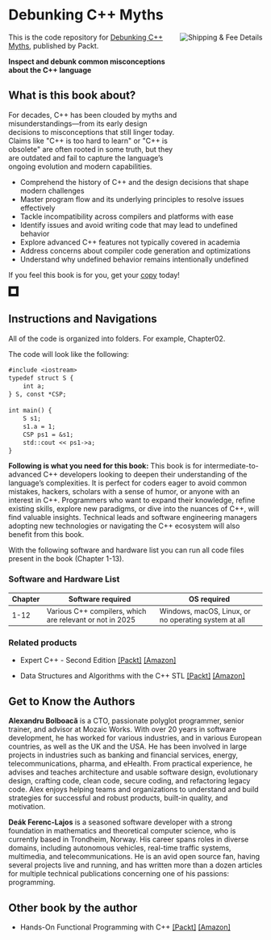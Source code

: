 # Debunking C++ Myths

<a href="https://www.packtpub.com/en-in/product/debunking-c-myths-9781835884799"><img src="https://content.packt.com/_/image/original/B22235/cover_image.jpg" alt="Shipping & Fee Details" height="256px" align="right"></a>

This is the code repository for [Debunking C++ Myths](https://www.packtpub.com/en-in/product/debunking-c-myths-9781835884799), published by Packt.

**Inspect and debunk common misconceptions about the C++ language**

## What is this book about?
For decades, C++ has been clouded by myths and misunderstandings—from its early design decisions to misconceptions that still linger today. Claims like "C++ is too hard to learn" or "C++ is obsolete" are often rooted in some truth, but they are outdated and fail to capture the language’s ongoing evolution and modern capabilities.

* Comprehend the history of C++ and the design decisions that shape modern challenges
* Master program flow and its underlying principles to resolve issues effectively
* Tackle incompatibility across compilers and platforms with ease
* Identify issues and avoid writing code that may lead to undefined behavior
* Explore advanced C++ features not typically covered in academia
* Address concerns about compiler code generation and optimizations
* Understand why undefined behavior remains intentionally undefined

If you feel this book is for you, get your [copy](https://www.amazon.com/Debunking-Myths-insightful-journey-misconceptions/dp/1835884784/) today!

<a href="https://www.packtpub.com/?utm_source=github&utm_medium=banner&utm_campaign=GitHubBanner"><img src="https://raw.githubusercontent.com/PacktPublishing/GitHub/master/GitHub.png" 
alt="https://www.packtpub.com/" border="5" /></a>

## Instructions and Navigations
All of the code is organized into folders. For example, Chapter02.

The code will look like the following:
```
#include <iostream>
typedef struct S {
    int a;
} S, const *CSP;

int main() {
    S s1;
    s1.a = 1;
    CSP ps1 = &s1;
    std::cout << ps1->a;
}

```
**Following is what you need for this book:**
This book is for intermediate-to-advanced C++ developers looking to deepen their understanding of the language’s complexities. It is perfect for coders eager to avoid common mistakes, hackers, scholars with a sense of humor, or anyone with an interest in C++. Programmers who want to expand their knowledge, refine existing skills, explore new paradigms, or dive into the nuances of C++, will find valuable insights. Technical leads and software engineering managers adopting new technologies or navigating the C++ ecosystem will also benefit from this book.

With the following software and hardware list you can run all code files present in the book (Chapter 1-13).

### Software and Hardware List

| Chapter  | Software required                   | OS required                        |
| -------- | ------------------------------------| -----------------------------------|
| 1-12| Various C++ compilers, which are relevant or not in 2025| Windows, macOS, Linux, or no operating system at all|

### Related products
* Expert C++ - Second Edition [[Packt]](https://www.packtpub.com/en-in/product/expert-c-9781804616123) [[Amazon]](https://www.amazon.com/dp/1804617830)

* Data Structures and Algorithms with the C++ STL [[Packt]](https://www.packtpub.com/en-in/product/data-structures-and-algorithms-with-the-c-stl-9781835469071) [[Amazon]](https://www.amazon.com/dp/1835468551)

## Get to Know the Authors
**Alexandru Bolboacă** is a CTO, passionate polyglot programmer, senior trainer, and advisor at 
Mozaic Works. With over 20 years in software development, he has worked for various industries, 
and in various European countries, as well as the UK and the USA. He has been involved in large 
projects in industries such as banking and financial services, energy, telecommunications, pharma, 
and eHealth. From practical experience, he advises and teaches architecture and usable software 
design, evolutionary design, crafting code, clean code, secure coding, and refactoring legacy code. 
Alex enjoys helping teams and organizations to understand and build strategies for successful and 
robust products, built-in quality, and motivation.

**Deák Ferenc-Lajos** is a seasoned software developer with a strong foundation in mathematics and 
theoretical computer science, who is currently based in Trondheim, Norway. His career spans roles 
in diverse domains, including autonomous vehicles, real-time traffic systems, multimedia, and 
telecommunications. He is an avid open source fan, having several projects live and running, and 
has written more than a dozen articles for multiple technical publications concerning one of his 
passions: programming.

## Other book by the author
* Hands-On Functional Programming with C++ [[Packt]](https://www.packtpub.com/en-in/product/hands-on-functional-programming-with-c-9781789809213) [[Amazon]](https://www.amazon.com/Hands-Functional-Programming-accelerated-functional-ebook/dp/B07MTBCCV5/)
